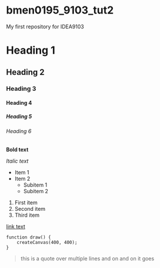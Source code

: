 # bmen0195_9103_tut2

My first repository for IDEA9103

# Heading 1
## Heading 2
### Heading 3
#### Heading 4
##### Heading 5
###### Heading 6

**Bold text**

*Italic text*

- Item 1
- Item 2
  - Subitem 1
  - Subitem 2

1. First item
1. Second item
1. Third item

[link text](https://canvas.sydney.edu.au/)

```
function draw() {
    createCanvas(400, 400);
}
```

> this is a quote
> over multiple lines
> and on and on it goes 